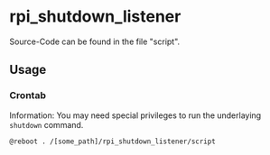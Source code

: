 # rpi_shutdown_listener

Source-Code can be found in the file "script".

## Usage

### Crontab

Information: You may need special privileges to run the underlaying `shutdown` command.
```
@reboot . /[some_path]/rpi_shutdown_listener/script
```

